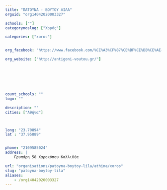```yaml
---
title: "ΠΑΤΟΥΝΑ - ΒΟΥΤΟΥ ΛΙΛΑ"
orguid: "org14042020003327"

schools: [""]
categorynoslug: ["Χορός"]

categories: ["xoros"]


org_facebook: "https://www.facebook.com/%CE%A3%CF%87%CE%BF%CE%BB%CE%AE-%CE%A7%CE%BF%CF%81%CE%BF%CF%8D-%CE%91%CE%BD%CF%84%CE%B9%CE%B3%CF%8C%CE%BD%CE%B7%CF%82-%CE%92%CE%BF%CF%8D%CF%84%CE%BF%CF%85-775989042446873/"

org_website: ["http://antigoni-voutou.gr/"]







count_schools: ""
logo: ""

description: ""
cities: ["Αθήνα"]



long: "23.70894"
lat : "37.95889"


phone: "2109585024"
address: |
    Γρυπάρη 58 Χαροκόπου Καλλιθέα

url: "organisations/patoyna-boytoy-lila/athina/xoros"
slug: "patoyna-boytoy-lila"
aliases:
    - /org14042020003327
---
```



